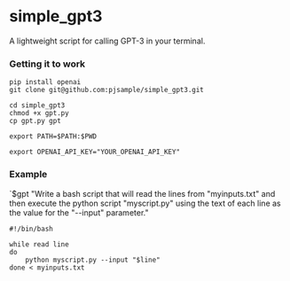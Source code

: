 # simple_gpt3
A lightweight script for calling GPT-3 in your terminal.


### Getting it to work
```
pip install openai
git clone git@github.com:pjsample/simple_gpt3.git

cd simple_gpt3
chmod +x gpt.py
cp gpt.py gpt

export PATH=$PATH:$PWD

export OPENAI_API_KEY="YOUR_OPENAI_API_KEY"
```

### Example
`$gpt "Write a bash script that will read the lines from "myinputs.txt" and then execute the python script "myscript.py" using the text of each line as the value for the "--input" parameter."

```
#!/bin/bash

while read line
do
    python myscript.py --input "$line"
done < myinputs.txt
```
